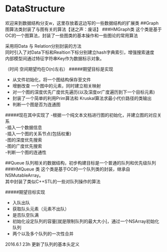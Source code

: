 # DataStructure
欢迎来到数据结构分支w，这里存放着这边写的一些数据结构的扩展类
##Graph
图算法类封装了与图有关的算法【谜之声：废话】
###HMGraph类
这个类是基于OC的一个图算法，封装了一些图类的基本操作和一些图论的常用算法

 采用将Data 与 Relation分别封装的方法<br>
 同时引入了对Data下标和Realtion下标分别建立hash字典索引，增强搜索速度<br>
 内部模型间通过特征字符串Key作为数据标示对象。
 
 （时间 空间期望均在O(n)左右）
#####期望目标是实现
<ul>
<li>从文件初始化，将一个图结构保存至文件</li>
<li>增删改查 一个图中的元素，同时建立相关映射</li>
<li>对一个图的深度优先广度优先遍历(以及深度or广度遍历到下一个目标元素)</li>
<li>封装了一个简单的利用Prim算法和 Kruskal算法求最小代价路径的类输出</li>
<li>判断一个图是否为连通图</li>
</ul>
#####现在其中实现了
-根据一个纯文本文档进行图的初始化，并建立图的对应关系<br>
-插入一个数据信息<br>
-插入一个图的关系节点(包括权重)<br>
-图的深度优先搜索<br>
-图的广度优先搜索<br>
-判断一个图的连通性<br>

##Queue
队列相关的数据结构，初步构建目标是一个普通的队列和优先级队列
###HMQueue 类
这个类是基于OC的一个队列类的封装，继承自NSMutableArray。<br>
其中封装了类似C++STL的一些对队列操作的算法

#####期望目标实现
<ul>
<li>入队出队</li>
<li>获取队头元素（元素不出队）</li>
<li>是否队空队满</li>
<li>初始化设定队列的容量[就是限制队列的最大大小]，通过一个NSArray初始化队列</li>
<li>两个以及多个队列的一次性合并</li>
</ul>

2016.6.1 23h 更新了队列的基本头定义
